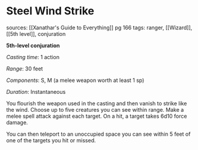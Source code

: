 # Steel Wind Strike
sources: [[Xanathar's Guide to Everything]] pg 166
tags: ranger, [[Wizard]], [[5th level]], conjuration

**5th-level conjuration**

*Casting time*: 1 action

*Range*: 30 feet

*Components*: S, M (a melee weapon worth at least 1 sp)

*Duration*: Instantaneous

You flourish the weapon used in the casting and then vanish to strike like the wind. Choose up to five creatures you can see within range. Make a melee spell attack against each target. On a hit, a target takes 6d10 force damage.

You can then teleport to an unoccupied space you can see within 5 feet of one of the targets you hit or missed.
